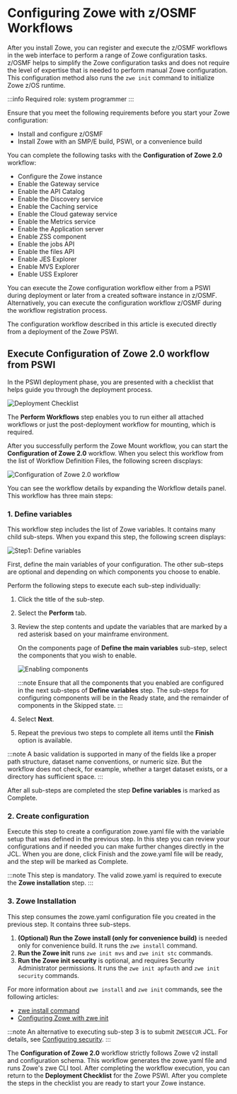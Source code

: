 # Configuring Zowe with z/OSMF Workflows

After you install Zowe, you can register and execute the z/OSMF workflows in the web interface to perform a range of
Zowe configuration tasks. z/OSMF helps to simplify the Zowe configuration tasks and does not require the level of
expertise that is needed to perform manual Zowe configuration. This configuration method also runs the `zwe init`
command to initialize Zowe z/OS runtime.

:::info Required role: system programmer
:::

Ensure that you meet the following requirements before you start your Zowe configuration:

- Install and configure z/OSMF
- Install Zowe with an SMP/E build, PSWI, or a convenience build

You can complete the following tasks with the **Configuration of Zowe 2.0** workflow:

- Configure the Zowe instance
- Enable the Gateway service
- Enable the API Catalog
- Enable the Discovery service
- Enable the Caching service
- Enable the Cloud gateway service
- Enable the Metrics service
- Enable the Application server
- Enable ZSS component
- Enable the jobs API
- Enable the files API
- Enable JES Explorer
- Enable MVS Explorer
- Enable USS Explorer

You can execute the Zowe configuration workflow either from a PSWI during deployment or later from a created software
instance in z/OSMF. Alternatively, you can execute the configuration workflow z/OSMF during the workflow registration
process.

The configuration workflow described in this article is executed directly from a deployment of the Zowe PSWI.

## Execute Configuration of Zowe 2.0 workflow from PSWI

In the PSWI deployment phase, you are presented with a checklist that helps guide you through the deployment process.

![Deployment Checklist](../images/zosmf/perform-workflows.png)

The **Perform Workflows** step enables you to run either all attached workflows or just the
post-deployment workflow for mounting, which is required.

After you successfully perform the Zowe Mount workflow, you can start the **Configuration of Zowe 2.0** workflow.
When you select this workflow from the list of Workflow Definition Files, the following screen discplays:

![Configuration of Zowe 2.0 workflow](../images/zosmf/workflow-zoweConfiguration.png)

You can see the workflow details by expanding the Workflow details panel.
This workflow has three main steps:

### 1. **Define variables**

This workflow step includes the list of Zowe variables. It contains many child sub-steps.
When you expand this step, the following screen displays: 

![Step1: Define variables](../images/zosmf/workflow-defineVariables.png)

First, define the main variables of your configuration. 
The other sub-steps are optional and depending on which components you choose to enable.

Perform the following steps to execute each sub-step individually:

1. Click the title of the sub-step.
2. Select the **Perform** tab.
3. Review the step contents and update the variables that are marked by a red asterisk based on your mainframe environment.

   On the components page of **Define the main variables** sub-step, select the components that you wish to enable.

   ![Enabling components](../images/zosmf/workflow-componentsVariables.png)

   :::note
   Ensure that all the components that you enabled are configured in the next sub-steps of **Define variables** step.
   The sub-steps for configuring components will be in the Ready state, and the remainder of components in the Skipped state.
   :::

4. Select **Next**.
5. Repeat the previous two steps to complete all items until the **Finish** option is available.

:::note
A basic validation is supported in many of the fields like a proper path structure, dataset name conventions, or numeric size.
But the workflow does not check, for example,  whether a target dataset exists, or a directory has sufficient space.
:::

After all sub-steps are completed the step **Define variables** is marked as Complete.

### 2. **Create configuration**

Execute this step to create a configuration zowe.yaml file with the variable setup that was defined in the previous step.
In this step you can review your configurations and if needed you can make further changes directly in the JCL.
When you are done, click Finish and the zowe.yaml file will be ready, and the step will be marked as Complete.

:::note
This step is mandatory. The valid zowe.yaml is required to execute the **Zowe installation** step.
:::

### 3. **Zowe Installation**

This step consumes the zowe.yaml configuration file you created in the previous step. It contains three sub-steps.

1. **(Optional) Run the Zowe install (only for convenience build)** is needed only for convenience build. It runs the `zwe install` command.
2. **Run the Zowe init** runs `zwe init mvs` and `zwe init stc` commands.
3. **Run the Zowe init security** is optional, and requires Security Administrator permissions. It  runs the `zwe init apfauth` and `zwe init security` commands.

For more information about `zwe install` and `zwe init` commands, see the following articles:

* [zwe install command](../appendix/zwe_server_command_reference/zwe/zwe-install.md)
* [Configuring Zowe with zwe init](initialize-zos-system.md)

:::note
An alternative to executing sub-step 3 is to submit `ZWESECUR` JCL. For details, see [Configuring security](configuring-security.md).
:::


The **Configuration of Zowe 2.0** workflow strictly follows Zowe v2 install and configuration schema. This workflow generates the zowe.yaml file and runs Zowe's zwe CLI tool.
After completing the workflow execution, you can return to the **Deployment Checklist** for the Zowe PSWI.
After you complete the steps in the checklist you are ready to start your Zowe instance.
